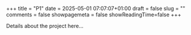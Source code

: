 +++
title = "P1"
date = 2025-05-01 07:07:07+01:00
draft = false
slug = ""
comments = false
showpagemeta = false
showReadingTime=false
+++

Details about the project here...
